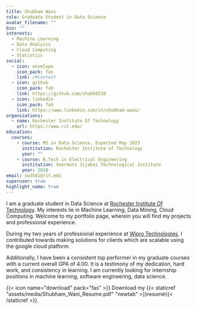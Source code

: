 ```yaml
---
title: Shubham Wani
role: Graduate Student in Data Science
avatar_filename: ""
bio: ""
interests:
  - Machine Learning
  - Data Analysis
  - Cloud Computing
  - Statistics
social:
  - icon: envelope
    icon_pack: fas
    link: /#contact
  - icon: github
    icon_pack: fab
    link: https://github.com/shubh0210
  - icon: linkedin
    icon_pack: fab
    link: https://www.linkedin.com/in/shubham-wani/
organizations:
  - name: Rochester Institute Of Technology
    url: https://www.rit.edu/
education:
  courses:
    - course: MS in Data Science, Expected May 2023
      institution: Rochester Institute of Technology
      year: ""
    - course: B.Tech in Electrical Engineering
      institution: Veermata Jijabai Technological Institute
      year: 2018
email: sw3541@rit.edu
superuser: true
highlight_name: true
---
```

<!--StartFragment-->

I am a graduate student in Data Science at [Rochester Institute Of Technology](https://www.rit.edu/). My interests lie in Machine Learning, Data Mining, Cloud Computing. Welcome to my portfolio page, wherein you will find my projects and professional experience.

During my two years of professional experience at [Wipro Technologies](https://wiprodigital.com/services/wipro-google-cloud-platform-services/), I contributed towards making solutions for clients which are scalable using the google cloud platform.

Additionally, I have been a consistent top performer in my graduate courses with a current overall GPA of 4.00. It is a testimony of my dedication, hard work, and consistency in learning. I am currently looking for internship positions in machine learning, software engineering, data science.

<!--EndFragment-->

{{< icon name="download" pack="fas" >}} Download my {{< staticref "assets/media/Shubham_Wani_Resume.pdf" "newtab" >}}resumé{{< /staticref >}}.